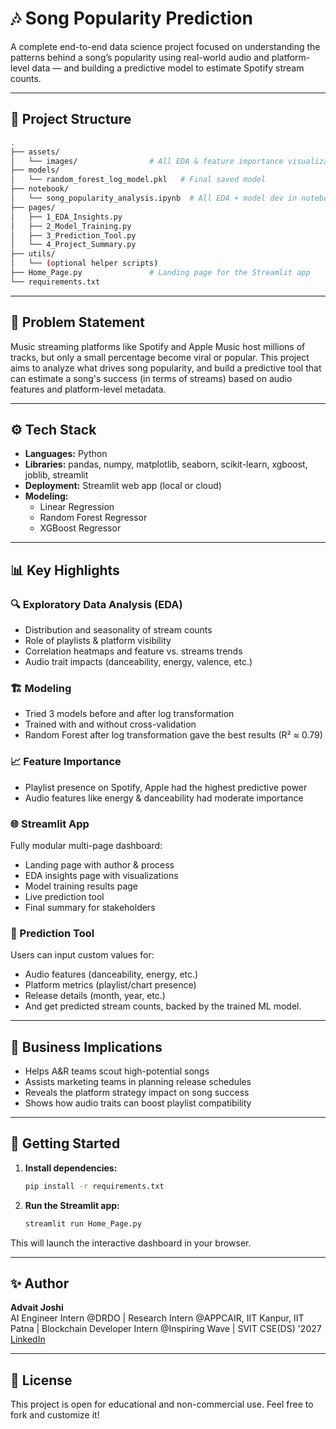 # 🎶 Song Popularity Prediction

A complete end-to-end data science project focused on understanding the patterns behind a song’s popularity using real-world audio and platform-level data — and building a predictive model to estimate Spotify stream counts.

---

## 📁 Project Structure

```bash
.
├── assets/
│   └── images/                # All EDA & feature importance visualizations
├── models/
│   └── random_forest_log_model.pkl   # Final saved model
├── notebook/
│   └── song_popularity_analysis.ipynb  # All EDA + model dev in notebook
├── pages/
│   ├── 1_EDA_Insights.py
│   ├── 2_Model_Training.py
│   ├── 3_Prediction_Tool.py
│   └── 4_Project_Summary.py
├── utils/
│   └── (optional helper scripts)
├── Home_Page.py               # Landing page for the Streamlit app
└── requirements.txt
```

---

## 🧠 Problem Statement

Music streaming platforms like Spotify and Apple Music host millions of tracks, but only a small percentage become viral or popular. This project aims to analyze what drives song popularity, and build a predictive tool that can estimate a song's success (in terms of streams) based on audio features and platform-level metadata.

---

## ⚙️ Tech Stack

- **Languages:** Python
- **Libraries:** pandas, numpy, matplotlib, seaborn, scikit-learn, xgboost, joblib, streamlit
- **Deployment:** Streamlit web app (local or cloud)
- **Modeling:**
    - Linear Regression
    - Random Forest Regressor
    - XGBoost Regressor

---

## 📊 Key Highlights

### 🔍 Exploratory Data Analysis (EDA)
- Distribution and seasonality of stream counts
- Role of playlists & platform visibility
- Correlation heatmaps and feature vs. streams trends
- Audio trait impacts (danceability, energy, valence, etc.)

### 🏗️ Modeling
- Tried 3 models before and after log transformation
- Trained with and without cross-validation
- Random Forest after log transformation gave the best results (R² ≈ 0.79)

### 📈 Feature Importance
- Playlist presence on Spotify, Apple had the highest predictive power
- Audio features like energy & danceability had moderate importance

### 🌐 Streamlit App
Fully modular multi-page dashboard:
- Landing page with author & process
- EDA insights page with visualizations
- Model training results page
- Live prediction tool
- Final summary for stakeholders

### 🔮 Prediction Tool
Users can input custom values for:
- Audio features (danceability, energy, etc.)
- Platform metrics (playlist/chart presence)
- Release details (month, year, etc.)
- And get predicted stream counts, backed by the trained ML model.

---

## 💼 Business Implications

- Helps A&R teams scout high-potential songs
- Assists marketing teams in planning release schedules
- Reveals the platform strategy impact on song success
- Shows how audio traits can boost playlist compatibility

---

## 🚀 Getting Started

1. **Install dependencies:**
    ```bash
    pip install -r requirements.txt
    ```

2. **Run the Streamlit app:**
    ```bash
    streamlit run Home_Page.py
    ```

This will launch the interactive dashboard in your browser.

---

## ✨ Author

**Advait Joshi**  
AI Engineer Intern @DRDO | Research Intern @APPCAIR, IIT Kanpur, IIT Patna | Blockchain Developer Intern @Inspiring Wave | SVIT CSE(DS) '2027   
[LinkedIn](https:/www.linkedin.com/in/advaitszone)

---

## 🧾 License

This project is open for educational and non-commercial use. Feel free to fork and customize it!


